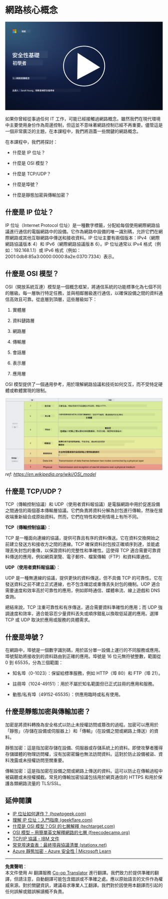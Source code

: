 <!--
CO_OP_TRANSLATOR_METADATA:
{
  "original_hash": "252724eceeb183fb9018f88c5e1a3f0c",
  "translation_date": "2025-09-04T01:43:18+00:00",
  "source_file": "3.1 Networking key concepts.md",
  "language_code": "mo"
}
-->
# 網路核心概念

[![觀看影片](../../translated_images/3-1_placeholder.4175b570caca311e2bfc7e19ab9e1f14144b17af49b128ea998c2a7211f49795.mo.png)](https://learn-video.azurefd.net/vod/player?id=1d8606a8-8357-4dae-8b8f-0a13c3fddd7a)

如果你曾經從事過任何 IT 工作，可能已經接觸過網路概念。雖然我們在現代環境中主要使用身份作為周邊控制，但這並不意味著網路控制已經不再重要。儘管這是一個非常廣泛的主題，在本課程中，我們將涵蓋一些關鍵的網路概念。

在本課程中，我們將探討：

- 什麼是 IP 位址？

- 什麼是 OSI 模型？

- 什麼是 TCP/UDP？

- 什麼是埠號？

- 什麼是靜態加密與傳輸加密？

## 什麼是 IP 位址？

IP 位址（Internet Protocol 位址）是一種數字標籤，分配給每個使用網際網路協議進行通信的電腦網路中的設備。它作為網路中設備的唯一識別碼，允許它們在網際網路或其他互聯網路中傳送和接收資料。IP 位址主要有兩個版本：IPv4（網際網路協議版本 4）和 IPv6（網際網路協議版本 6）。IP 位址通常以 IPv4 格式（例如：192.168.1.1）或 IPv6 格式（例如：2001:0db8:85a3:0000:0000:8a2e:0370:7334）表示。

## 什麼是 OSI 模型？

OSI（開放系統互連）模型是一個概念框架，將通信系統的功能標準化為七個不同的層級。每一層執行特定任務，並與相鄰層級進行通信，以確保設備之間的資料通信高效且可靠。從底層到頂層，這些層級如下：

1. 實體層

2. 資料鏈路層

3. 網路層

4. 傳輸層

5. 會話層

6. 表示層

7. 應用層

OSI 模型提供了一個通用參考，用於理解網路協議和技術如何交互，而不受特定硬體或軟體實現的限制。

![image](../../translated_images/osilayers.3489744e4715f50913c8f8cfe8deaccdcee6b0642bb18344496faed0abb58051.mo.png)  
_ref: https://en.wikipedia.org/wiki/OSI_model_

## 什麼是 TCP/UDP？

TCP（傳輸控制協議）和 UDP（使用者資料報協議）是電腦網路中用於促進設備之間通信的兩個基本傳輸層協議。它們負責將資料分解為封包進行傳輸，然後在接收端重新組合成原始資料。然而，它們在特性和使用情境上有所不同。

**TCP（傳輸控制協議）**：

TCP 是一種面向連線的協議，提供可靠且有序的資料傳送。它在資料交換開始之前建立發送方和接收方之間的連線。TCP 確保資料封包按正確順序到達，並能處理丟失封包的重傳，以保證資料的完整性和準確性。這使得 TCP 適合需要可靠資料傳送的應用，例如網頁瀏覽、電子郵件、檔案傳輸（FTP）和資料庫通信。

**UDP（使用者資料報協議）**：

UDP 是一種無連線的協議，提供更快的資料傳送，但不具備 TCP 的可靠性。它在發送資料之前不建立正式連線，也不包含確認或重傳丟失封包的機制。UDP 適合需要速度和效率高於可靠性的應用，例如即時通信、媒體串流、線上遊戲和 DNS 查詢。

總結來說，TCP 注重可靠性和有序傳送，適合需要資料準確性的應用；而 UDP 強調速度和效率，適合能容忍少量資料丟失或順序錯亂以換取低延遲的應用。選擇 TCP 或 UDP 取決於應用或服務的具體需求。

## 什麼是埠號？

在網路中，埠號是一個數字識別碼，用於區分單一設備上運行的不同服務或應用。埠號幫助將接收到的資料路由到正確的應用。埠號是 16 位元無符號整數，範圍從 0 到 65535，分為三個範圍：

- 知名埠（0-1023）：保留給標準服務，例如 HTTP（埠 80）和 FTP（埠 21）。

- 註冊埠（1024-49151）：用於不屬於知名範圍但已正式註冊的應用和服務。

- 動態/私有埠（49152-65535）：供應用臨時或私有使用。

## 什麼是靜態加密與傳輸加密？

加密是將資料轉換為安全格式以防止未授權訪問或篡改的過程。加密可以應用於「靜態」（存儲在設備或伺服器上）和「傳輸」（在設備之間或網路上傳送）的資料。

靜態加密：這是指加密存儲在設備、伺服器或存儲系統上的資料。即使攻擊者獲得存儲媒體的物理訪問權，沒有加密密鑰也無法訪問資料。這對於防止設備被盜、資料洩露或未授權訪問至關重要。

傳輸加密：這是指加密在設備之間或網路上傳送的資料。這可以防止在傳輸過程中被竊聽或未授權攔截。常見的傳輸加密協議包括用於網頁通信的 HTTPS 和用於保護各類網路流量的 TLS/SSL。

## 延伸閱讀
- [IP 位址如何運作？ (howtogeek.com)](https://www.howtogeek.com/341307/how-do-ip-addresses-work/)
- [理解 IP 位址：入門指南 (geekflare.com)](https://geekflare.com/understanding-ip-address/)
- [什麼是 OSI 模型？OSI 的七層解釋 (techtarget.com)](https://www.techtarget.com/searchnetworking/definition/OSI)
- [OSI 模型 – 用簡單英文解釋網路的七層 (freecodecamp.org)](https://www.freecodecamp.org/news/osi-model-networking-layers-explained-in-plain-english/)
- [TCP/IP 協議 - IBM 文件](https://www.ibm.com/docs/en/aix/7.3?topic=protocol-tcpip-protocols)
- [常見埠速查表：最終埠與協議清單 (stationx.net)](https://www.stationx.net/common-ports-cheat-sheet/)
- [Azure 靜態加密 - Azure 安全性 | Microsoft Learn](https://learn.microsoft.com/azure/security/fundamentals/encryption-atrest?WT.mc_id=academic-96948-sayoung)

---

**免責聲明**：  
本文件使用 AI 翻譯服務 [Co-op Translator](https://github.com/Azure/co-op-translator) 進行翻譯。我們致力於提供準確的翻譯，但請注意，自動翻譯可能包含錯誤或不準確之處。應以原始語言的文件作為權威來源。對於關鍵資訊，建議尋求專業人工翻譯。我們對於因使用本翻譯而引起的任何誤解或錯誤解讀概不負責。  